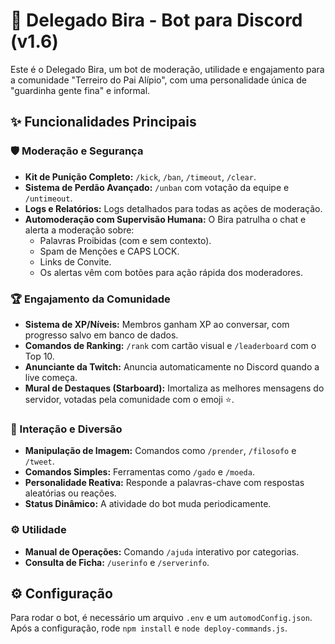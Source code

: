 # 🤖 Delegado Bira - Bot para Discord (v1.6)

Este é o Delegado Bira, um bot de moderação, utilidade e engajamento para a comunidade "Terreiro do Pai Alípio", com uma personalidade única de "guardinha gente fina" e informal.

## ✨ Funcionalidades Principais

### 🛡️ Moderação e Segurança

- **Kit de Punição Completo:** `/kick`, `/ban`, `/timeout`, `/clear`.
- **Sistema de Perdão Avançado:** `/unban` com votação da equipe e `/untimeout`.
- **Logs e Relatórios:** Logs detalhados para todas as ações de moderação.
- **Automoderação com Supervisão Humana:** O Bira patrulha o chat e alerta a moderação sobre:
  - Palavras Proibidas (com e sem contexto).
  - Spam de Menções e CAPS LOCK.
  - Links de Convite.
  - Os alertas vêm com botões para ação rápida dos moderadores.

### 🏆 Engajamento da Comunidade

- **Sistema de XP/Níveis:** Membros ganham XP ao conversar, com progresso salvo em banco de dados.
- **Comandos de Ranking:** `/rank` com cartão visual e `/leaderboard` com o Top 10.
- **Anunciante da Twitch:** Anuncia automaticamente no Discord quando a live começa.
- **Mural de Destaques (Starboard):** Imortaliza as melhores mensagens do servidor, votadas pela comunidade com o emoji ⭐.

### 🎨 Interação e Diversão

- **Manipulação de Imagem:** Comandos como `/prender`, `/filosofo` e `/tweet`.
- **Comandos Simples:** Ferramentas como `/gado` e `/moeda`.
- **Personalidade Reativa:** Responde a palavras-chave com respostas aleatórias ou reações.
- **Status Dinâmico:** A atividade do bot muda periodicamente.

### ⚙️ Utilidade

- **Manual de Operações:** Comando `/ajuda` interativo por categorias.
- **Consulta de Ficha:** `/userinfo` e `/serverinfo`.

## ⚙️ Configuração

Para rodar o bot, é necessário um arquivo `.env` e um `automodConfig.json`. Após a configuração, rode `npm install` e `node deploy-commands.js`.
